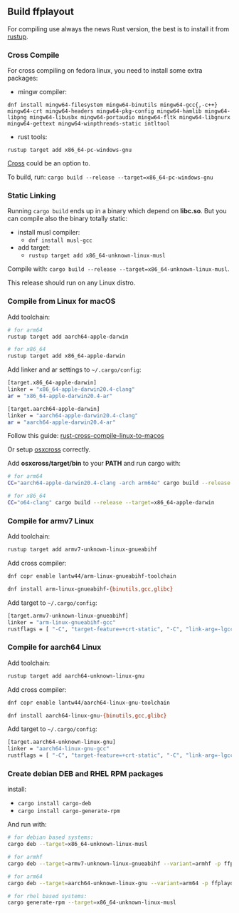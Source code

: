 ## Build ffplayout

For compiling use always the news Rust version, the best is to install it from [rustup](https://rustup.rs/).

### Cross Compile

For cross compiling on fedora linux, you need to install some extra packages:

- mingw compiler:
```
dnf install mingw64-filesystem mingw64-binutils mingw64-gcc{,-c++} mingw64-crt mingw64-headers mingw64-pkg-config mingw64-hamlib mingw64-libpng mingw64-libusbx mingw64-portaudio mingw64-fltk mingw64-libgnurx mingw64-gettext mingw64-winpthreads-static intltool
```

- rust tools:
```
rustup target add x86_64-pc-windows-gnu
```

[Cross](https://github.com/cross-rs/cross#dependencies) could be an option to.

To build, run: `cargo build --release --target=x86_64-pc-windows-gnu`

### Static Linking

Running `cargo build` ends up in a binary which depend on **libc.so**. But you can compile also the binary totally static:

- install musl compiler:
    - `dnf install musl-gcc`
- add target:
    - `rustup target add x86_64-unknown-linux-musl`

Compile with: `cargo build --release --target=x86_64-unknown-linux-musl`.

This release should run on any Linux distro.

### Compile from Linux for macOS

Add toolchain:

```Bash
# for arm64
rustup target add aarch64-apple-darwin

# for x86_64
rustup target add x86_64-apple-darwin
```

Add linker and ar settings to `~/.cargo/config`:

```Bash
[target.x86_64-apple-darwin]
linker = "x86_64-apple-darwin20.4-clang"
ar = "x86_64-apple-darwin20.4-ar"

[target.aarch64-apple-darwin]
linker = "aarch64-apple-darwin20.4-clang"
ar = "aarch64-apple-darwin20.4-ar"
```

Follow this guide: [rust-cross-compile-linux-to-macos](https://wapl.es/rust/2019/02/17/rust-cross-compile-linux-to-macos.html)

Or setup [osxcross](https://github.com/tpoechtrager/osxcross) correctly.

Add **osxcross/target/bin** to your **PATH** and run cargo with:

```Bash
# for arm64
CC="aarch64-apple-darwin20.4-clang -arch arm64e" cargo build --release --target=aarch64-apple-darwin

# for x86_64
CC="o64-clang" cargo build --release --target=x86_64-apple-darwin
```

### Compile for armv7 Linux

Add toolchain:

```Bash
rustup target add armv7-unknown-linux-gnueabihf
```

Add cross compiler:

```Bash
dnf copr enable lantw44/arm-linux-gnueabihf-toolchain

dnf install arm-linux-gnueabihf-{binutils,gcc,glibc}
```

Add target to `~/.cargo/config`:

```Bash
[target.armv7-unknown-linux-gnueabihf]
linker = "arm-linux-gnueabihf-gcc"
rustflags = [ "-C", "target-feature=+crt-static", "-C", "link-arg=-lgcc" ]
```

### Compile for aarch64 Linux

Add toolchain:

```Bash
rustup target add aarch64-unknown-linux-gnu
```

Add cross compiler:

```Bash
dnf copr enable lantw44/aarch64-linux-gnu-toolchain

dnf install aarch64-linux-gnu-{binutils,gcc,glibc}
```

Add target to `~/.cargo/config`:

```Bash
[target.aarch64-unknown-linux-gnu]
linker = "aarch64-linux-gnu-gcc"
rustflags = [ "-C", "target-feature=+crt-static", "-C", "link-arg=-lgcc" ]
```

### Create debian DEB and RHEL RPM packages

install:
- `cargo install cargo-deb`
- `cargo install cargo-generate-rpm`

And run with:

```Bash
# for debian based systems:
cargo deb --target=x86_64-unknown-linux-musl

# for armhf
cargo deb --target=armv7-unknown-linux-gnueabihf --variant=armhf -p ffplayout --manifest-path=ffplayout-engine/Cargo.toml

# for arm64
cargo deb --target=aarch64-unknown-linux-gnu --variant=arm64 -p ffplayout --manifest-path=ffplayout-engine/Cargo.toml

# for rhel based systems:
cargo generate-rpm --target=x86_64-unknown-linux-musl
```
